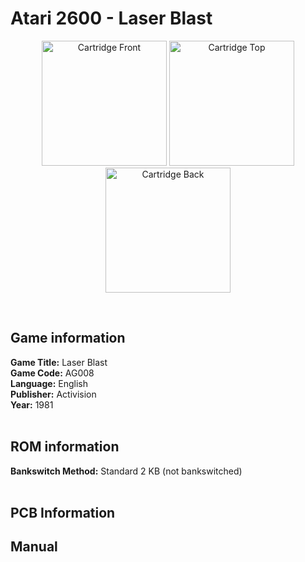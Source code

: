 # Atari 2600 - Laser Blast

<p align="center" width="100%">
	<img src="https://archive.org/download/A26_LASER_BLAST_AG008/01_LABEL_FRONT.JPG" alt="Cartridge Front" width="200"/>
	<img src="https://archive.org/download/A26_LASER_BLAST_AG008/02_LABEL_TOP.JPG" alt="Cartridge Top" width="200"/>
	<img src="https://archive.org/download/A26_LASER_BLAST_AG008/03_CARTRIDGE_BACK.JPG" alt="Cartridge Back" width="200"/>
</p> <br/>

## Game information

**Game Title:** Laser Blast <br/>
**Game Code:** AG008 <br/>
**Language:** English <br/>
**Publisher:** Activision <br/>
**Year:** 1981 <br/>
<br/>

## ROM information

**Bankswitch Method:** Standard 2 KB (not bankswitched) <br/>
<br/>

## PCB Information


## Manual

